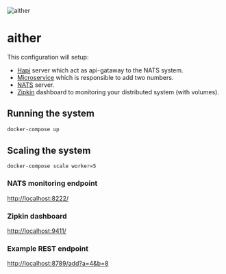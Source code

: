 ![aither](https://github.com/hemerajs/aither/blob/master/logo.png?raw=true)

# aither

This configuration will setup:

* [Hapi](https://github.com/hapijs/hapi) server which act as api-gataway to the NATS system.
* [Microservice](https://github.com/hemerajs/aither/blob/master/worker/index.js) which is responsible to add two numbers.
* [NATS](https://github.com/nats-io/gnatsd) server.
* [Zipkin](http://zipkin.io/) dashboard to monitoring your distributed system (with volumes).

## Running the system
```sh
docker-compose up
```

## Scaling the system
```
docker-compose scale worker=5
```

### NATS monitoring endpoint

[http://localhost:8222/](http://localhost:8222/)

### Zipkin dashboard

[http://localhost:9411/](http://localhost:9411/)

### Example REST endpoint

[http://localhost:8789/add?a=4&b=8](http://localhost:8789/add?a=4&b=8)
